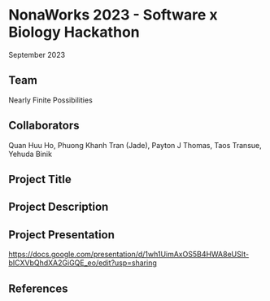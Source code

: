 # NonaWorks 2023 - Software x Biology Hackathon

September 2023

## Team
Nearly Finite Possibilities

## Collaborators
Quan Huu Ho, Phuong Khanh Tran (Jade), Payton J Thomas, Taos Transue, Yehuda Binik

## Project Title

## Project Description

## Project Presentation
https://docs.google.com/presentation/d/1wh1UimAxOS5B4HWA8eUSIt-bICXVbQhdXA2GiGQE_eo/edit?usp=sharing

## References


